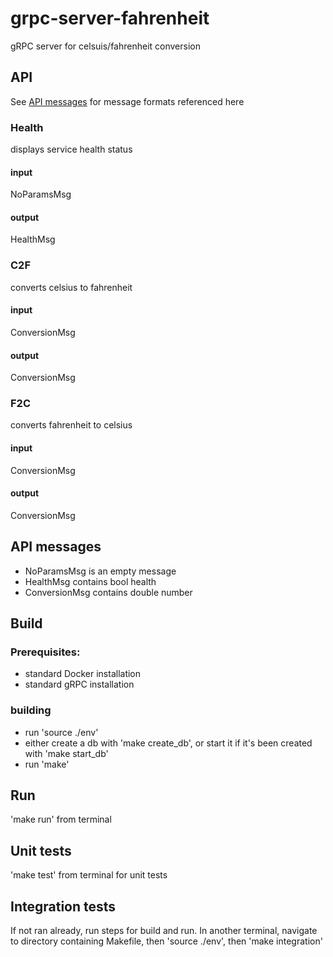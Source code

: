 # grpc-server-fahrenheit
gRPC server for celsuis/fahrenheit conversion

## API
See [API messages](#api-messages) for message formats referenced here

### Health
displays service health status
#### input
NoParamsMsg
#### output
HealthMsg

### C2F
converts celsius to fahrenheit
#### input
ConversionMsg
#### output
ConversionMsg

### F2C
converts fahrenheit to celsius
#### input
ConversionMsg
#### output
ConversionMsg

## API messages
- NoParamsMsg is an empty message
- HealthMsg contains bool health
- ConversionMsg contains double number

## Build
### Prerequisites:
- standard Docker installation
- standard gRPC installation

### building
- run 'source ./env'
- either create a db with 'make create_db', or start it if it's been created with 'make start_db'
- run 'make'

## Run
'make run' from terminal

## Unit tests
'make test' from terminal for unit tests

## Integration tests
If not ran already, run steps for build and run.
In another terminal, navigate to directory containing Makefile, then 'source ./env', then 'make integration'
